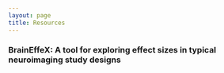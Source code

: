 ```yaml
---
layout: page
title: Resources
---
```


<h3>BrainEffeX: A tool for exploring effect sizes in typical neuroimaging study designs</h3>
<https://neuroprismlab.shinyapps.io/effect_size_shiny/>
